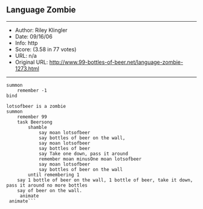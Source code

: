
## Language Zombie ##
---
- Author: Riley Klingler
- Date: 09/16/06
- Info: http
- Score:  (3.58 in 77 votes)
- URL: n/a
- Original URL: http://www.99-bottles-of-beer.net/language-zombie-1273.html
---

```minusOne is a zombie
summon
	remember -1
bind

lotsofbeer is a zombie
summon
	remember 99
	task Beersong
		shamble
			say moan lotsofbeer 
			say bottles of beer on the wall,
			say moan lotsofbeer
			say bottles of beer
			say Take one down, pass it around
			remember moan minusOne moan lotsofbeer
			say moan lotsofbeer
			say bottles of beer on the wall
		until remembering 1
	say 1 bottle of beer on the wall, 1 bottle of beer, take it down, pass it around no more bottles
	say of beer on the wall.
	 animate
 animate```